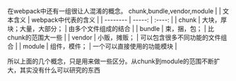 在webpack中还有一组很让人混淆的概念。
chunk,bundle,vendor,module
|         | 文本含义    |  webpack中代表的含义  |
| --------   | -----:   | :----: |
| chunk        | 大块，厚块；大量，大部分； |   由多个文件组成的结合    |
| bundle        | 束，捆，包；     |   比chunk的范围大一些    |
| vendor        | 小贩，摊贩；      |   可以包含很多不同功能的文件组合    |
| module  |      组件，模件；      |      一个可以直接使用的功能模块      |

所以上面的几个概念，只是用来做一些区分。从chunk到module的范围不断扩大，其实没有什么可以研究的东西